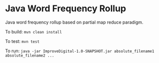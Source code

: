 # Java Word Frequency Rollup

Java word frequency rollup based on partial map reduce paradigm. 

To build: `mvn clean install`

To test: `mvn test`

To run: `java -jar ImproveDigital-1.0-SNAPSHOT.jar absolute_filename1 absolute_filename2 ...`

